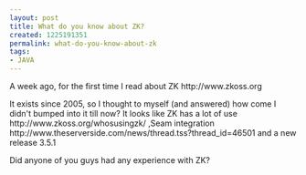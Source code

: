 ```yaml
---
layout: post
title: What do you know about ZK?
created: 1225191351
permalink: what-do-you-know-about-zk
tags:
- JAVA
---
```

<p>A week ago, for the first time I read about ZK http://www.zkoss.org</p><p>It exists since 2005, so I thought to myself (and answered) how come I didn't bumped into it till now? It looks like ZK has a lot of use http://www.zkoss.org/whosusingzk/ ,Seam integration http://www.theserverside.com/news/thread.tss?thread_id=46501 and a new release 3.5.1</p><p>Did anyone of you guys had any experience with ZK?</p>
